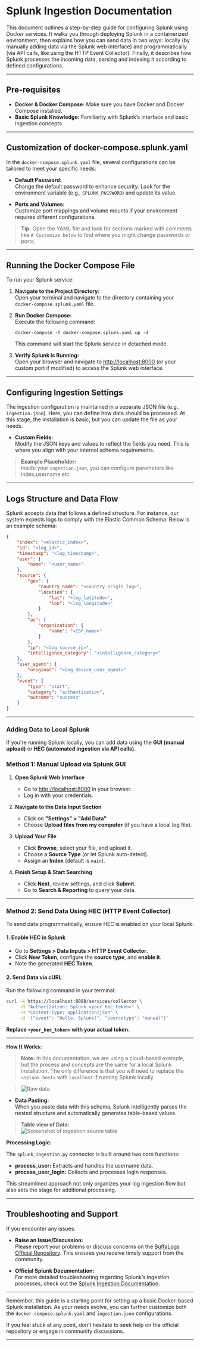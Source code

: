 # Splunk Ingestion Documentation

This document outlines a step-by-step guide for configuring Splunk using Docker services. It walks you through deploying Splunk in a containerized environment, then explains how you can send data in two ways: locally (by manually adding data via the Splunk web interface) and programmatically (via API calls, like using the HTTP Event Collector). Finally, it describes how Splunk processes the incoming data, parsing and indexing it according to defined configurations.

---

## Pre-requisites

- **Docker & Docker Compose:** Make sure you have Docker and Docker Compose installed.
- **Basic Splunk Knowledge:** Familiarity with Splunk’s interface and basic ingestion concepts.

---

## Customization of docker-compose.splunk.yaml

In the `docker-compose.splunk.yaml` file, several configurations can be tailored to meet your specific needs:

- **Default Password:**  
  Change the default password to enhance security. Look for the environment variable (e.g., `SPLUNK_PASSWORD`) and update its value.
  
- **Ports and Volumes:**  
  Customize port mappings and volume mounts if your environment requires different configurations.
  
> **Tip:** Open the YAML file and look for sections marked with comments like `# Customize below` to find where you might change passwords or ports.

---

## Running the Docker Compose File

To run your Splunk service:

1. **Navigate to the Project Directory:**  
   Open your terminal and navigate to the directory containing your `docker-compose.splunk.yaml` file.

2. **Run Docker Compose:**  
   Execute the following command:  
   ```
   docker-compose -f docker-compose.splunk.yaml up -d
   ```  
   This command will start the Splunk service in detached mode.

3. **Verify Splunk is Running:**  
   Open your browser and navigate to [http://localhost:8000](http://localhost:8000) (or your custom port if modified) to access the Splunk web interface.

---

## Configuring Ingestion Settings

The ingestion configuration is maintained in a separate JSON file (e.g., `ingestion.json`). Here, you can define how data should be processed. At this stage, the installation is basic, but you can update the file as your needs.

- **Custom Fields:**  
  Modify the JSON keys and values to reflect the fields you need. This is where you align with your internal schema requirements.

> **Example Placeholder:**  
> Inside your `ingestion.json`, you can configure parameters like index,username etc.

---

## Logs Structure and Data Flow

Splunk accepts data that follows a defined structure. For instance, our system expects logs to comply with the Elastic Common Schema. Below is an example schema:

```json
{
    "index": "<elastic_index>",
    "id": "<log_id>",
    "timestamp": "<log_timestamp>",
    "user": {
        "name": "<user_name>"
    },
    "source": {
        "geo": {
            "country_name": "<country_origin_log>",
            "location": {
                "lat": "<log_latitude>",
                "lon": "<log_longitude>"
            }
        },
        "as": {
            "organization": {
                "name": "<ISP_name>"
            }
        },
        "ip": "<log_source_ip>",
        "intelligence_category": "<intelligence_category>"
    },
    "user_agent": {
        "original": "<log_device_user_agent>"
    },
    "event": {
        "type": "start",
        "category": "authentication",
        "outcome": "success"
    }
}
```
---

### **Adding Data to Local Splunk**  

If you're running Splunk locally, you can add data using the **GUI (manual upload)** or **HEC (automated ingestion via API calls).**  

### **Method 1: Manual Upload via Splunk GUI**  
1. **Open Splunk Web Interface**  
   - Go to [http://localhost:8000](http://localhost:8000) in your browser.  
   - Log in with your credentials.

2. **Navigate to the Data Input Section**  
   - Click on **"Settings" > "Add Data"**  
   - Choose **Upload files from my computer** (if you have a local log file).  

3. **Upload Your File**  
   - Click **Browse**, select your file, and upload it.  
   - Choose a **Source Type** (or let Splunk auto-detect).  
   - Assign an **Index** (default is `main`).  

4. **Finish Setup & Start Searching**  
   - Click **Next**, review settings, and click **Submit**.  
   - Go to **Search & Reporting** to query your data.  

---

### **Method 2: Send Data Using HEC (HTTP Event Collector)**
To send data programmatically, ensure HEC is enabled on your local Splunk:

#### **1. Enable HEC in Splunk**
- Go to **Settings > Data Inputs > HTTP Event Collector**.
- Click **New Token**, configure the **source type**, and **enable it**.
- Note the generated **HEC Token**.

#### **2. Send Data via cURL**
Run the following command in your terminal:

```bash
curl -k https://localhost:8088/services/collector \
     -H "Authorization: Splunk <your_hec_token>" \
     -H "Content-Type: application/json" \
     -d '{"event": "Hello, Splunk!", "sourcetype": "manual"}'
```

**Replace `<your_hec_token>` with your actual token.**  

---


**How It Works:**

> **Note:** In this documentation, we are using a cloud-based example, but the process and concepts are the same for a local Splunk installation. The only difference is that you will need to replace the `<splunk_host>` with `localhost` if running Splunk locally.

> 
> ![Raw data](https://github.com/user-attachments/assets/e0863604-4480-4468-a7a8-26222b199106)


- **Data Pasting:**  
  When you paste data with this schema, Splunk intelligently parses the nested structure and automatically generates table-based values.
  
> **Table view of Data:**  
> ![Screenshot of ingestion source table](https://github.com/user-attachments/assets/821ee11f-7e10-44d9-9baf-fd01a32826c5)


 **Processing Logic:**
  
  The `splunk_ingestion.py` connector is built around two core functions:
  
  - **process_user:** Extracts and handles the username data.
  - **process_user_login:** Collects and processes login responses.

This streamlined approach not only organizes your log ingestion flow but also sets the stage for additional processing.

---

## Troubleshooting and Support

If you encounter any issues:

- **Raise an Issue/Discussion:**  
  Please report your problems or discuss concerns on the [BuffaLogs Official Repository](https://github.com/buffalogs/buffalogs). This ensures you receive timely support from the community.
  
- **Official Splunk Documentation:**  
  For more detailed troubleshooting regarding Splunk’s ingestion processes, check out the [Splunk Ingestion Documentation](https://docs.splunk.com/Documentation/Splunk).

---

Remember, this guide is a starting point for setting up a basic Docker-based Splunk installation. As your needs evolve, you can further customize both the `docker-compose.splunk.yaml` and `ingestion.json` configurations.

If you feel stuck at any point, don't hesitate to seek help on the official repository or engage in community discussions. 

---

